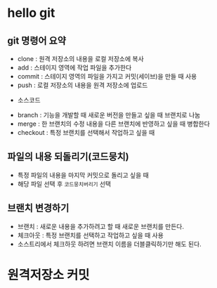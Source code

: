 # hello git

## git 명령어 요약

- clone : 원격 저장소의 내용을 로컬 저장소에 복사
- add : 스테이지 영역에 작업 파일을 추가한다
- commit : 스테이지 영역의 파일을 가지고 커밋(세이브)을 만들 때 사용
- push : 로컬 저장소의 내용을 원격 저장소에 업로드

+ 소스코드
- branch : 기능을 개발할 때 새로운 버전을 만들고 싶을 때 브랜치로 나눔
- merge : 한 브랜치의 수정 내용을 다른 브랜치에 반영하고 싶을 때 병합한다
- checkout : 특정 브랜치를 선택해서 작업하고 싶을 때

## 파일의 내용 되돌리기(코드뭉치)
- 특정 파일의 내용을 마지막 커밋으로 돌리고 싶을 때
- 해당 파일 선택 후 `코드뭉치버리기` 선택

## 브랜치 변경하기
- 브랜치 : 새로운 내용을 추가하려고 할 때 새로운 브랜치를 만든다.
- 체크아웃 : 특정 브랜치를 선택하고 작업하고 싶을 때 사용
- 소스트리에서 체크하웃 하려면 브랜치 이름을 더블클릭하기만 해도 된다.

# 원격저장소 커밋